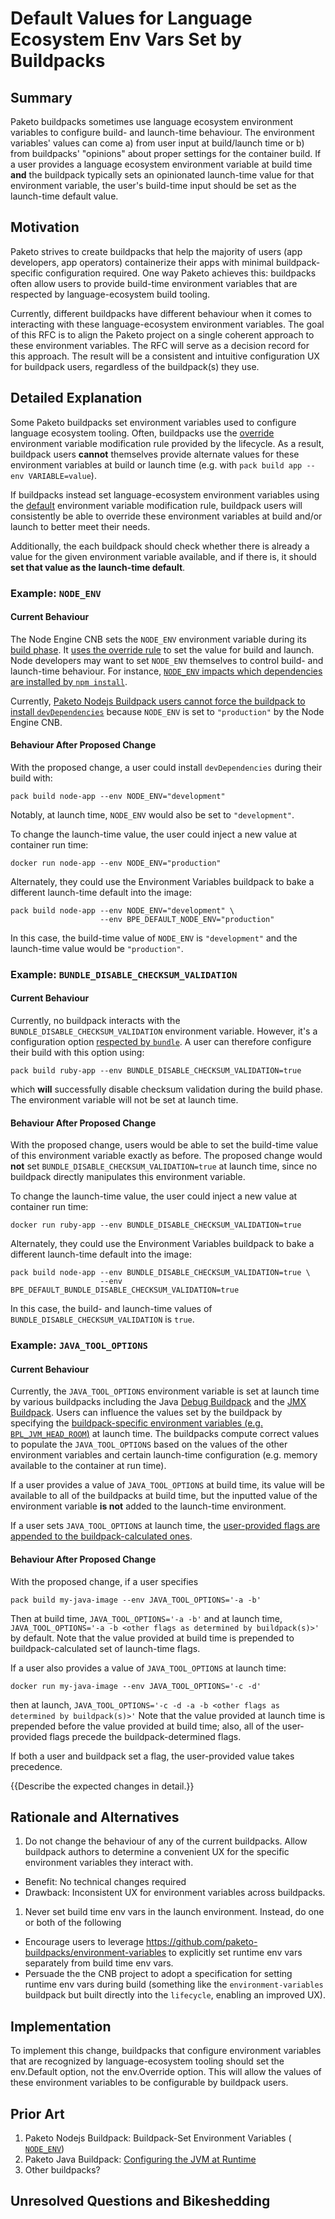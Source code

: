 # Default Values for Language Ecosystem Env Vars Set by Buildpacks

## Summary

Paketo buildpacks sometimes use language ecosystem environment variables to
configure build- and launch-time behaviour.  The environment variables' values
can come a) from user input at build/launch time or b) from buildpacks'
"opinions" about proper settings for the container build. If a user provides a
language ecosystem environment variable at build time **and** the buildpack
typically sets an opinionated launch-time value for that environment variable,
the user's build-time input should be set as the launch-time default value.
<!---
{{A concise, one-paragraph description of the change.}}
-->

## Motivation

Paketo strives to create buildpacks that help the majority of users (app
developers, app operators) containerize their apps with minimal
buildpack-specific configuration required. One way Paketo achieves this:
buildpacks often allow users to provide build-time environment variables that
are respected by language-ecosystem build tooling.

Currently, different buildpacks have different behaviour when it comes to
interacting with these language-ecosystem environment variables. The goal of
this RFC is to align the Paketo project on a single coherent approach to these
environment variables. The RFC will serve as a decision record for this
approach. The result will be a consistent and intuitive configuration UX for
buildpack users, regardless of the buildpack(s) they use.

<!---
{{Why are we doing this? What pain points does this resolve? What use cases
does it support? What is the expected outcome? Use real, concrete examples to
make your case!}}
-->

## Detailed Explanation

Some Paketo buildpacks set environment variables used to configure language
ecosystem tooling. Often, buildpacks use the
[override](https://github.com/buildpacks/spec/blob/main/buildpack.md#override)
environment variable modification rule provided by the lifecycle. As a result,
buildpack users **cannot** themselves provide alternate values for these
environment variables at build or launch time (e.g. with `pack build app --env
VARIABLE=value`).


If buildpacks instead set language-ecosystem environment variables using the
[default](https://github.com/buildpacks/spec/blob/main/buildpack.md#default)
environment variable modification rule, buildpack users will consistently be
able to override these environment variables at build and/or launch to better
meet their needs.

Additionally, the each buildpack should check whether there is already a value
for the given environment variable available, and if there is, it should **set
that value as the launch-time default**.

### Example: `NODE_ENV`
#### Current Behaviour
The Node Engine CNB sets the `NODE_ENV`  environment variable during its [build
phase](https://github.com/paketo-buildpacks/node-engine/blob/b8169c8ed58a468e28c0ebafea7cfa528e8a3e69/build.go#L110).
It [uses the override
rule](https://github.com/paketo-buildpacks/node-engine/blob/b8169c8ed58a468e28c0ebafea7cfa528e8a3e69/environment.go#L35)
to set the value for build and launch. Node developers may want to set
`NODE_ENV` themselves to control build- and launch-time behaviour. For
instance, [`NODE_ENV` impacts which dependencies are installed by `npm
install`](https://docs.npmjs.com/cli/v6/commands/npm-install#description).

Currently, [Paketo Nodejs Buildpack users cannot force the buildpack to install
`devDependencies`](https://github.com/paketo-buildpacks/node-engine/issues/196)
because `NODE_ENV` is set to `"production"` by the Node Engine CNB.

#### Behaviour After Proposed Change
With the proposed change, a user could install `devDependencies` during their
build with:
```
pack build node-app --env NODE_ENV="development"
```

Notably, at launch time, `NODE_ENV` would also be set to `"development"`.

To change the launch-time value, the user could inject a new value at container
run time:
```
docker run node-app --env NODE_ENV="production"
```

Alternately, they could use the Environment Variables buildpack to bake a
different launch-time default into the image:
```
pack build node-app --env NODE_ENV="development" \
                    --env BPE_DEFAULT_NODE_ENV="production"
```
In this case, the build-time value of `NODE_ENV` is `"development"` and the
launch-time value would be `"production"`.


### Example: `BUNDLE_DISABLE_CHECKSUM_VALIDATION`
#### Current Behaviour
Currently, no buildpack interacts with the `BUNDLE_DISABLE_CHECKSUM_VALIDATION`
environment variable. However, it's a configuration option [respected by
`bundle`](https://bundler.io/v2.0/bundle_config.html#LIST-OF-AVAILABLE-KEYS). A
user can therefore configure their build with this option using:
```
pack build ruby-app --env BUNDLE_DISABLE_CHECKSUM_VALIDATION=true
```
which **will** successfully disable checksum validation during the build phase.
The environment variable will not be set at launch time.

#### Behaviour After Proposed Change
With the proposed change, users would be able to set the build-time value of
this environment variable exactly as before. The proposed change would **not**
set `BUNDLE_DISABLE_CHECKSUM_VALIDATION=true` at launch time, since no
buildpack directly manipulates this environment variable.

To change the launch-time value, the user could inject a new value at container
run time:
```
docker run ruby-app --env BUNDLE_DISABLE_CHECKSUM_VALIDATION=true
```

Alternately, they could use the Environment Variables buildpack to bake a
different launch-time default into the image:
```
pack build node-app --env BUNDLE_DISABLE_CHECKSUM_VALIDATION=true \
                    --env BPE_DEFAULT_BUNDLE_DISABLE_CHECKSUM_VALIDATION=true
```
In this case, the build- and launch-time values of
`BUNDLE_DISABLE_CHECKSUM_VALIDATION` is `true`.

### Example: `JAVA_TOOL_OPTIONS`
#### Current Behaviour
Currently, the `JAVA_TOOL_OPTIONS` environment variable is set at launch time
by various buildpacks including the Java [Debug
Buildpack](https://github.com/paketo-buildpacks/debug/blob/ebc132acf0ed8bd084839263d37a0a8c9846e41c/helper/debug.go#L59)
and the [JMX
Buildpack](https://github.com/paketo-buildpacks/jmx/blob/5d2c6097bc439a0717dbbda330bdee4a32db42d5/helper/jmx.go#L44).
Users can influence the values set by the buildpack by specifying the
[buildpack-specific environment variables (e.g.
`BPL_JVM_HEAD_ROOM`)](https://paketo.io/docs/buildpacks/language-family-buildpacks/java/#configuring-jvm-at-runtime)
at launch time. The buildpacks compute correct values to populate the
`JAVA_TOOL_OPTIONS` based on the values of the other environment variables and
certain launch-time configuration (e.g.  memory available to the container at
run time).

If a user provides a value of `JAVA_TOOL_OPTIONS` at build time, its value will
be available to all of the buildpacks at build time, but the inputted value of
the environment variable **is not** added to the launch-time environment.

If a user sets `JAVA_TOOL_OPTIONS` at launch time, the [user-provided flags are
appended to the buildpack-calculated
ones](https://paketo.io/docs/buildpacks/language-family-buildpacks/java/#configuring-jvm-at-runtime).

#### Behaviour After Proposed Change
With the proposed change, if a user specifies
```
pack build my-java-image --env JAVA_TOOL_OPTIONS='-a -b'
```

Then at build time,  `JAVA_TOOL_OPTIONS='-a -b'` and at launch time,
`JAVA_TOOL_OPTIONS='-a -b <other flags as determined by buildpack(s)>'` by
default. Note that the value provided at build time is prepended to
buildpack-calculated set of launch-time flags.

If a user also provides a value of `JAVA_TOOL_OPTIONS` at launch time:
```
docker run my-java-image --env JAVA_TOOL_OPTIONS='-c -d'
```
then at launch, `JAVA_TOOL_OPTIONS='-c -d -a -b <other flags as determined by buildpack(s)>'`
Note that the value provided at launch time is prepended before the value
provided at build time; also, all of the user-provided flags precede the
buildpack-determined flags.

If both a user and buildpack set a flag, the user-provided value takes precedence.



<!---
##### Notes:
What happens if you want to completely change the value of JAVA_TOOL_OPTIONS?
What happens if you want build: `JAVA_TOOL_OPTIONS='-a -b'`
and launch `JAVA_TOOL_OPTIONS='-c -d <other flags as determined by buildpack(s)>'`
-->


{{Describe the expected changes in detail.}}

## Rationale and Alternatives

1. Do not change the behaviour of any of the current buildpacks. Allow
buildpack authors to determine a convenient UX for the specific environment
variables they interact with.
  - Benefit: No technical changes required
  - Drawback: Inconsistent UX for environment variables across buildpacks.
1. Never set build time env vars in the launch environment. Instead, do one or both of the following
  - Encourage users to leverage https://github.com/paketo-buildpacks/environment-variables to explicitly set runtime env vars separately from build time env vars.
  - Persuade the the CNB project to adopt a specification for setting runtime env vars during build (something like the `environment-variables` buildpack but built directly into the `lifecycle`, enabling an improved UX).

<!---
{Add other alternatives}

{{Discuss 2-3 different alternative solutions that were considered. This is
required, even if it seems like a stretch. Then explain why this is the best
choice out of available ones.}}
-->

## Implementation

To implement this change, buildpacks that configure environment variables that
are recognized by language-ecosystem tooling should set the env.Default option,
not the env.Override option. This will allow the values of these environment
variables to be configurable by buildpack users.

<!---
{{Give a high-level overview of implementation requirements and concerns. Be
specific about areas of code that need to change, and what their potential
effects are. Discuss which repositories and sub-components will be affected,
and what its overall code effect might be.}}

{{THIS SECTION IS REQUIRED FOR RATIFICATION; you can skip it if you don't
know the technical details when first submitting the proposal, but it must be
there before it's accepted.}}
-->

## Prior Art

1. Paketo Nodejs Buildpack: Buildpack-Set Environment Variables (
   [`NODE_ENV`](https://paketo.io/docs/buildpacks/language-family-buildpacks/nodejs/))
2. Paketo Java Buildpack: [Configuring the JVM at
   Runtime](https://paketo.io/docs/buildpacks/language-family-buildpacks/java/#configuring-jvm-at-runtimel)
3. Other buildpacks?

<!---
{{This section is optional if there are no actual prior examples in other tools.}}

{{Discuss existing examples of this change in other tools, and how they've
addressed various concerns discussed above, and what the effect of those
decisions has been.}}
-->

## Unresolved Questions and Bikeshedding

<!---
{{Write about any arbitrary decisions that need to be made (syntax, colors,
formatting, minor UX decisions), and any questions for the proposal that have
not been answered.}}

{{REMOVE THIS SECTION BEFORE RATIFICATION!}}
-->
